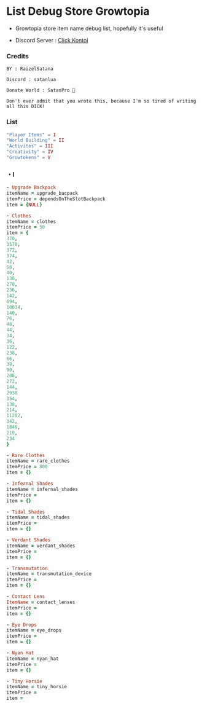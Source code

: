 # List Debug Store Growtopia
- Growtopia store item name debug list, hopefully it's useful

- Discord Server : [Click Kontol](
https://discord.com/invite/mXUZ7Fj49u) 

### Credits

```
BY : RaizelSatana

Discord : satanlua

Donate World : SatanPro 🗿

Don't ever admit that you wrote this, because I'm so tired of writing all this DICK!
```

### List 
```lua
"Player Items" = I
"World Building" = II
"Activites" = III
"Creativity" = IV
"Growtokens" = V
```
### ・I

```ruby
- Upgrade Backpack
itemName = upgrade_bacpack
itemPrice = dependsOnTheSlotBackpack
item = {NULL}

- Clothes
itemName = clothes
itemPrice = 50
item = {
370,
3578,
372,
374,
42,
68,
40,
130,
270,
236,
142,
694,
10034,
140,
76,
48,
44,
34,
36,
122,
238,
66,
38,
90,
208,
272,
144,
2938
354,
138,
214,
11202,
342,
1846,
210,
234
}

- Rare Clothes
itemName = rare_clothes
itemPrice = 800
item = {}

- Infernal Shades
itemName = infernal_shades
itemPrice = 
item = {}

- Tidal Shades
itemName = tidal_shades
itemPrice =
item = {}

- Verdant Shades
itemName = verdant_shades
itemPrice = 
item = {}

- Transmutation
itemName = transmutation_device
itemPrice =
item = {}

- Contact Lens
ItemName = contact_lenses
itemPrice = 
item = {}

- Eye Drops
itemName = eye_drops
itemPrice = 
item = {}

- Nyan Hat
itemName = nyan_hat
itemPrice =
item = {}

- Tiny Horsie
itemName = tiny_horsie
itemPrice =
item =
```
